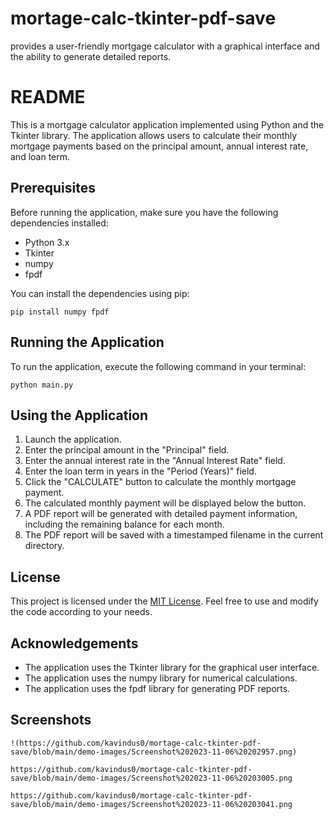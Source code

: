 # mortage-calc-tkinter-pdf-save


 provides a user-friendly mortgage calculator with a graphical interface and the ability to generate detailed reports.

 # README

This is a mortgage calculator application implemented using Python and the Tkinter library. The application allows users to calculate their monthly mortgage payments based on the principal amount, annual interest rate, and loan term.

## Prerequisites

Before running the application, make sure you have the following dependencies installed:

- Python 3.x
- Tkinter
- numpy
- fpdf

You can install the dependencies using pip:

```
pip install numpy fpdf
```

## Running the Application

To run the application, execute the following command in your terminal:

```
python main.py
```

## Using the Application

1. Launch the application.
2. Enter the principal amount in the "Principal" field.
3. Enter the annual interest rate in the "Annual Interest Rate" field.
4. Enter the loan term in years in the "Period (Years)" field.
5. Click the "CALCULATE" button to calculate the monthly mortgage payment.
6. The calculated monthly payment will be displayed below the button.
7. A PDF report will be generated with detailed payment information, including the remaining balance for each month.
8. The PDF report will be saved with a timestamped filename in the current directory.

## License

This project is licensed under the [MIT License](LICENSE). Feel free to use and modify the code according to your needs.

## Acknowledgements

- The application uses the Tkinter library for the graphical user interface.
- The application uses the numpy library for numerical calculations.
- The application uses the fpdf library for generating PDF reports.

 ## Screenshots
 
    !(https://github.com/kavindus0/mortage-calc-tkinter-pdf-save/blob/main/demo-images/Screenshot%202023-11-06%20202957.png)

    https://github.com/kavindus0/mortage-calc-tkinter-pdf-save/blob/main/demo-images/Screenshot%202023-11-06%20203005.png

    https://github.com/kavindus0/mortage-calc-tkinter-pdf-save/blob/main/demo-images/Screenshot%202023-11-06%20203041.png
